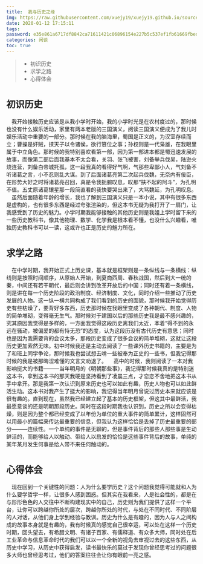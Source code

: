 ```yaml
---
title:  我与历史之缘
img: https://raw.githubusercontent.com/xuejy19/xuejy19.github.io/source/thumbnail/%E6%AD%A6%E5%A3%AB.jpg
date: 2020-01-12 17:15:11
tags:
password: e35e861a6717df8842ca71611421c06896154e227b5c537ef1fb61669fbedb8c 
categories: 闲谈 
toc: true
---
```

> + 初识历史
> + 求学之路
> + 心得体会
# <font size =5>初识历史</font>
&emsp;我开始接触历史应该是从我小学时开始，<!--more-->我的小学时光是在农村度过的，那时候也没有什么娱乐活动，家里有两本老版的三国演义，阅读三国演义便成为了我儿时娱乐活动中重要的一部分。那时候在我的脑海里，蜀国是正义的，为汉室存续而立；曹操是奸贼，挟天子以令诸侯，欲行篡位之事；孙权则是一代枭雄，在我眼里属于中立角色。那时候的我特别喜欢看第一部，因为第一部进本都是蜀迅速发展的故事，而像第二部后面我基本不太会看，关羽、张飞被害，刘备举兵伐吴，陆逊火烧连营，刘备白帝城托孤，这一段我真的看得好气啊，气那些卑鄙小人，气刘备不听诸葛之言，小不忍则乱大谋。到了后面诸葛亮第二次起兵伐魏，无奈内有佞臣，在形势大好之时将诸葛亮召回，真是令我扼腕叹息，叹那“扶不起的阿斗”，为孔明不值。五丈原诸葛镶星那一段简直看的我快要哭出来了，大骂魏延，为孔明叹息。
&emsp;虽然后面随着年龄的增长，我也了解到三国演义只是一本小说，其中有很多东西是虚构的，也有很多东西是经过夸张渲染的，但这本书无疑为我打开了一扇门，让我感受到了历史的魅力。小学时期我能够接触的其他历史则是我姐上学时留下来的一些历史教科书，像其他物理、数学、化学我是根本看不懂，也没什么兴趣看，唯独历史教科书可以一读，这或许也正是历史的魅力所在。
# <font size =5>求学之路</font>
&emsp;在中学时期，我开始正式上历史课，基本就是框架则是一条纵线与一条横线：纵线则是按照时间顺序，从原始人开始，到夏商西周、春秋战国，然后到大一统的秦，中间还有若干朝代，最后则会讲到改革开放后的中国；同时还有着一条横线，则是讲在每一个历史阶段的政治制度、经济制度、文化，同时介绍一些推动了历史发展的人物。这一纵一横共同构成了我们看到的历史的面貌，那时候我开始觉得历史有些枯燥了，要背好多东西，历史那时候在我眼里变成了各种朝代、制度、人物的简单堆砌，变得毫无生气。那时候对于建国以后的那些历史我是最不感兴趣的，究其原因我觉得是多样的，一方面我觉得这段历史离我们太近，本着“得不到的永远在骚动，被偏爱的都有恃无恐”的态度，认为这段历没有古代历史有意思；同时也是因为我需要背的会议太多，那段历史变成了很多会议的简单堆砌，这就让这段历史更加索然无味。初中时候我还是主动去阅读了一些课外历史书籍的，主要是为了和班上同学争论，那时候我也尝试想去啃一些被奉为正史的一些书，但我记得那时候的我是被那晦涩难懂的文言文劝退了。
&emsp;高中的时候，我则阅读了一本对我影响挺大的书籍———当年明月的《明朝那些事》，我记得那时候我真的是特别迷这本书，拿到这本书的那天我硬是坚持看到了凌晨三点，才恋恋不舍地把这本书从手中拿开。那是我第一次认识到原来历史也可以如此有趣，历史人物也可以如此鲜活生动。这本书对我产生了挺大的影响，我记得当年明月曾说过历史本来就应该是很有趣的。直到现在，虽然我已经建立起了基本的历史框架，但这其中最鲜活，我最愿意谈的还是明朝那段历史。同时在这段时期我也认识到，历史之所以会变得枯燥，则是因为整个都已经变成了以年份为单位的重大事件的简单累计，这样固然可以用最小的篇幅来传达最重要的信息，但我认为这样恰恰是丢掉了历史最重要的部分———连续性。一个单纯的事件是无聊的，但是事件背后的那些人那些事是生动鲜活的，而能够给人以触动、带给人以启发的恰恰是这些事件背后的故事，单纯的某年某月发生何事是给人带不来任何触动的。
# <font size =5>心得体会</font>
&emsp;现在回到一个关键性的问题：人为什么要学历史？这个问题我觉得可能就和人为什么要学哲学一样，让很多人感到困惑。但其实在我看来，人是社会性的，都是在与形形色色的人交往中不断构建现实中的自己，历史则为我们提供了这样一个平台，让你可以跨越你所处的层次，跨越你所处的时代，与处在不同时代、不同阶层的人对话，从他们身上学到经验与教训。历史为什么是有趣的，因为人与人之间构成的故事本身就是有趣的，我有时候真的感觉自己很幸运，可以处在这样一个历史时期，回头望去，有希腊文明、有诸子百家、有儒释道、有众多大师，同时处在后工业革命与信息革命时代的我们可以以一个全新的视角去审视过去的这些东西，从历史中学习，从历史中获得启发，读书最快乐的莫过于发现你曾经思考过的问题很多大师也曾经思考过，他们的答案往往会让你有眼前一亮之感。
